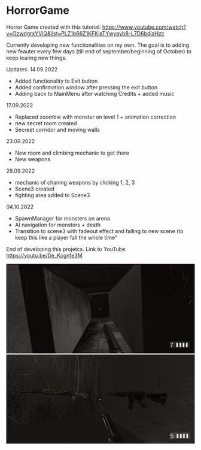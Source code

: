 # HorrorGame
Horror Game created with this tutorial: https://www.youtube.com/watch?v=OzwdgrxYViQ&list=PLZ1b66Z1KFKiaTYwyayb8-L7D6bdiaHzc

Currently developing new functionalities on my own. The goal is to adding new feauter every few days (till end of september/beginning of October) to keep learing new things.

Updates:
14.09.2022
* Added functionality to Exit button
* Added confirmation window after pressing the exit button
* Adding back to MainMenu after watching Credits + added music

17.09.2022
* Replaced zoombie with monster on level 1 + animation correction
* new secret room created 
* Secreet corridor and moving walls

23.09.2022
* New room and climbing mechanic to get there
* New weapons

28.09.2022
* mechanic of chaning weapons by clicking 1, 2, 3 
* Scene3 created 
* fighting area added to Scene3

04.10.2022
* SpawnManager for monsters on arena
* AI navigation for monsters + death
* Transition to scene3 with fadeout effect and falling to new scene (to keep this like a player fall the whole time"

End of developing this projetcs. 
Link to YouTube: https://youtu.be/De_Kcgnfe3M

![](https://github.com/jeti20/HorrorGame/blob/main/png1.PNG)
![](https://github.com/jeti20/HorrorGame/blob/main/png2.PNG)

